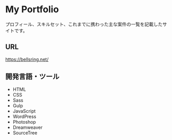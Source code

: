 # My Portfolio
プロフィール、スキルセット、これまでに携わった主な案件の一覧を記載したサイトです。

## URL
https://bellsring.net/

## 開発言語・ツール
- HTML
- CSS
- Sass
- Gulp
- JavaScript
- WordPress
- Photoshop
- Dreamweaver
- SourceTree
